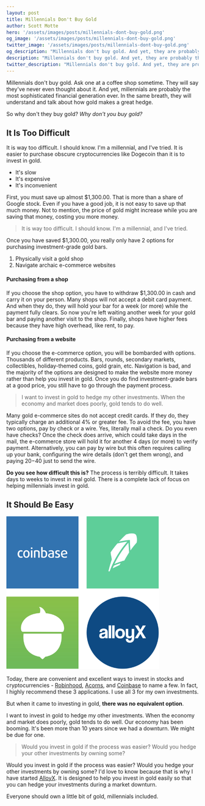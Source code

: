 ```yaml
---
layout: post
title: Millennials Don't Buy Gold
author: Scott Motte
hero: '/assets/images/posts/millennials-dont-buy-gold.png'
og_image: '/assets/images/posts/millennials-dont-buy-gold.png'
twitter_image: '/assets/images/posts/millennials-dont-buy-gold.png'
og_description: "Millennials don't buy gold. And yet, they are probably the most sophisticated financial generation ever. In the same breath, they will understand and talk about how gold makes a great hedge."
description: "Millennials don't buy gold. And yet, they are probably the most sophisticated financial generation ever. In the same breath, they will understand and talk about how gold makes a great hedge."
twitter_description: "Millennials don't buy gold. And yet, they are probably the most sophisticated financial generation ever. In the same breath, they will understand and talk about how gold makes a great hedge."
---
```


Millennials don't buy gold. Ask one at a coffee shop sometime. They will say they've never even thought about it. And yet, millennials are probably the most sophisticated financial generation ever. In the same breath, they will understand and talk about how gold makes a great hedge.

So why don't they buy gold? *Why don't you buy gold?*

<h2 class="mt-5">It Is Too Difficult</h2>

It is way too difficult. I should know. I'm a millennial, and I've tried. It is easier to purchase obscure cryptocurrencies like Dogecoin than it is to invest in gold.

* It's slow
* It's expensive
* It's inconvenient

First, you must save up almost $1,300.00. That is more than a share of Google stock. Even if you have a good job, it is not easy to save up that much money. Not to mention, the price of gold might increase while you are saving that money, costing you more money.

<blockquote class="p-4">
It is way too difficult. I should know. I'm a millennial, and I've tried.
</blockquote>

Once you have saved $1,300.00, you really only have 2 options for purchasing investment-grade gold bars.

1. Physically visit a gold shop
2. Navigate archaic e-commerce websites

<h4 class="mt-4">Purchasing from a shop</h4>

If you choose the shop option, you have to withdraw $1,300.00 in cash and carry it on your person. Many shops will not accept a debit card payment. And when they do, they will hold your bar for a week (or more) while the payment fully clears. So now you're left waiting another week for your gold bar and paying another visit to the shop. Finally, shops have higher fees because they have high overhead, like rent, to pay.

<h4 class="mt-4">Purchasing from a website</h4>

If you choose the e-commerce option, you will be bombarded with options. Thousands of different products. Bars, rounds, secondary markets, collectibles, holiday-themed coins, gold grain, etc. Navigation is bad, and the majority of the options are designed to make the website more money rather than help you invest in gold. Once you do find investment-grade bars at a good price, you still have to go through the payment process. 

<blockquote class="p-4">
I want to invest in gold to hedge my other investments. When the economy and market does poorly, gold tends to do well.
</blockquote>

Many gold e-commerce sites do not accept credit cards. If they do, they typically charge an additional 4% or greater fee. To avoid the fee, you have two options, pay by check or a wire. Yes, literally mail a check. Do you even have checks? Once the check does arrive, which could take days in the mail, the e-commerce store will hold it for another 4 days (or more) to verify payment. Alternatively, you can pay by wire but this often requires calling up your bank, configuring the wire details (don't get them wrong), and paying $20-$40 just to send the wire.

**Do you see how difficult this is?** The process is terribly difficult. It takes days to weeks to invest in real gold. There is a complete lack of focus on helping millennials invest in gold.

<h2 class="mt-5">It Should Be Easy</h2>

<img src="/assets/images/posts/alloyx-coinbase-robinhood-acorns-logos.png" width="400" class="float-lg-right pt-3 pb-3 px-lg-5 img-fluid" />

Today, there are convenient and excellent ways to invest in stocks and cryptocurrencies - <a href="share.robinhood.com/scottm1274" target="_blank">Robinhood</a>, <a href="https://www.acorns.com/invite/9ZQAW7" target="_blank">Acorns</a>, and <a href="https://www.coinbase.com/join/58e3b1ba641b943765ee69ce" target="_blank">Coinbase</a> to name a few. In fact, I highly recommend these 3 applications. I use all 3 for my own investments.

But when it came to investing in gold, **there was no equivalent option**.

I want to invest in gold to hedge my other investments. When the economy and market does poorly, gold tends to do well. Our economy has been booming. It's been more than 10 years since we had a downturn. We might be due for one.

<blockquote class="p-4">
Would you invest in gold if the process was easier? Would you hedge your other investments by owning some?
</blockquote>

Would you invest in gold if the process was easier? Would you hedge your other investments by owning some? I'd love to know because that is why I have started <a href="https://alloyx.co">AlloyX</a>. It is designed to help you invest in gold easily so that you can hedge your investments during a market downturn.

Everyone should own a little bit of gold, millennials included.

